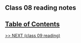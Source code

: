 ## Class 08 reading notes

## [Table of Contents](https://wondwosentsige.github.io/code-201-reading-notes)


























[>> NEXT (class 09 reading)](https://wondwosentsige.github.io/code-201-reading-notes/class-09)


